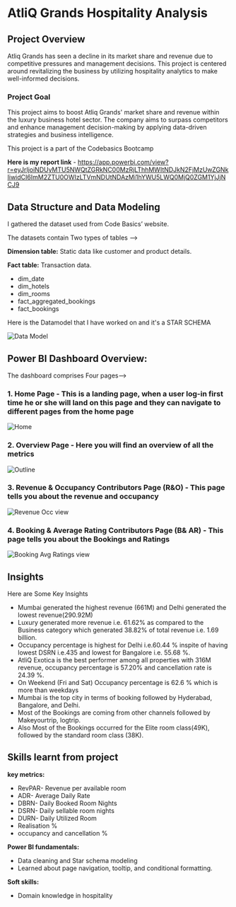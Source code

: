 # AtliQ Grands Hospitality Analysis


## Project Overview


Atliq Grands has seen a decline in its market share and revenue due to competitive pressures and management decisions. This project is centered around revitalizing the business by utilizing hospitality analytics to make well-informed decisions.


### Project Goal

This project aims to boost Atliq Grands' market share and revenue within the luxury business hotel sector. The company aims to surpass competitors and enhance management decision-making by applying data-driven strategies and business intelligence.

This project is a part of the Codebasics Bootcamp

**Here is my report link** - 
https://app.powerbi.com/view?r=eyJrIjoiNDUyMTU5NWQtZGRkNC00MzRjLThhMWItNDJkN2FjMzUwZGNkIiwidCI6ImM2ZTU0OWIzLTVmNDUtNDAzMi1hYWU5LWQ0MjQ0ZGM1YjJjNCJ9


## Data Structure and Data Modeling

I gathered the dataset used from Code Basics’ website.

The datasets contain Two types of tables -->

**Dimension table:** Static data like customer and product details.

**Fact table:** Transaction data.

* dim_date
* dim_hotels
* dim_rooms
* fact_aggregated_bookings
* fact_bookings

Here is the Datamodel that I have worked on and it's a STAR SCHEMA


![Data Model](https://github.com/user-attachments/assets/a76f145b-9d78-40d5-ab28-d63b5838b1db)


## Power BI Dashboard Overview:

The dashboard comprises Four pages-->

### **1. Home Page** - This is a landing page, when a user log-in first time he or she will land on this page and they can navigate to different pages from the home page 





![Home](https://github.com/user-attachments/assets/53783255-38a5-4142-afa8-02091f229257)



### 2. Overview Page - Here you will find an overview of all the metrics

![Outline](https://github.com/user-attachments/assets/36589ca4-92e5-4371-9e4d-ae46508efdd4)



### 3. Revenue & Occupancy Contributors Page (R&O) - This page tells you about the revenue and occupancy


![Revenue   Occ  view](https://github.com/user-attachments/assets/33d2ae33-3de4-49fa-8366-7b3a2d21050e)



### 4. Booking & Average Rating Contributors Page (B& AR) - This page tells you about the Bookings and Ratings


![Booking  Avg Ratings view](https://github.com/user-attachments/assets/805b6436-c298-46d0-be9e-8bb84a012c67)


## Insights 

Here are Some Key Insights 

* Mumbai generated the highest revenue (661M) and Delhi generated the lowest revenue(290.92M)
* Luxury generated more revenue i.e. 61.62% as compared to the Business category which generated 38.82% of total revenue i.e. 1.69 billion.
* Occupancy percentage is highest for Delhi i.e.60.44 % inspite of having lowest DSRN i.e.435 and lowest for Bangalore i.e. 55.68 %.
* AtliQ Exotica is the best performer among all properties with 316M revenue, occupancy percentage is 57.20% and cancellation rate is 24.39 %.
* On Weekend (Fri and Sat) Occupancy percentage is 62.6 % which is more than weekdays 
* Mumbai is the top city in terms of booking followed by Hyderabad, Bangalore, and Delhi.
* Most of the Bookings are coming from other channels followed by Makeyourtrip, logtrip.
* Also Most of the Bookings occurred for the Elite room class(49K), followed by the standard room class (38K).


## Skills learnt from project

**key metrics:**

* RevPAR- Revenue per available room 
* ADR- Average Daily Rate 
* DBRN- Daily Booked Room Nights 
* DSRN- Daily sellable room nights 
* DURN- Daily Utilized Room 
* Realisation %
* occupancy and cancellation %

**Power BI fundamentals:**

* Data cleaning and Star schema modeling
* Learned about page navigation, tooltip, and conditional formatting.

**Soft skills:**

* Domain knowledge in hospitality

